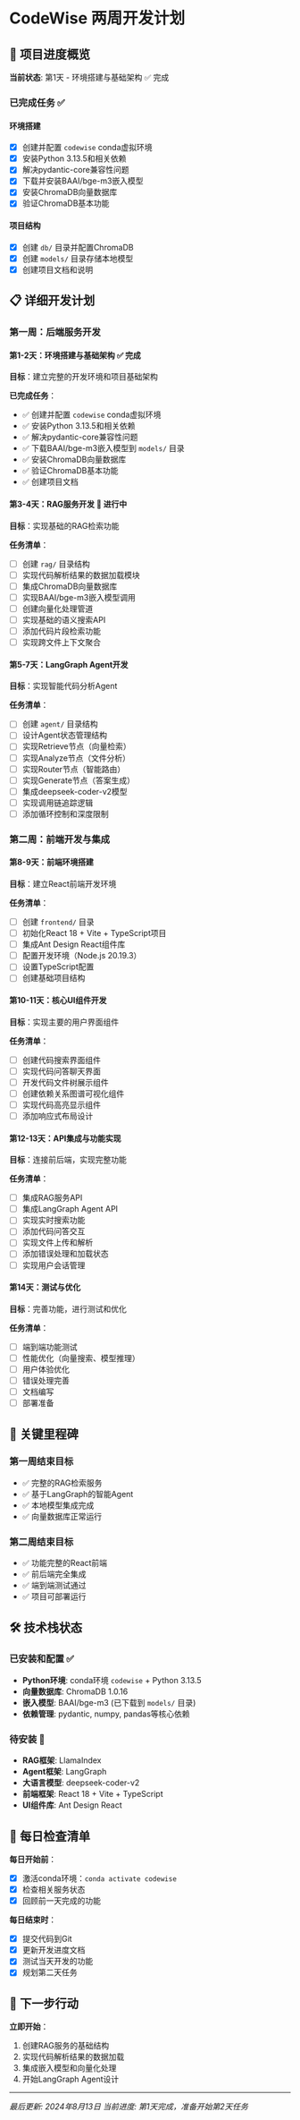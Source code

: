 # CodeWise 两周开发计划

## 📅 项目进度概览

**当前状态**: 第1天 - 环境搭建与基础架构 ✅ 完成

### 已完成任务 ✅

#### 环境搭建
- [x] 创建并配置 `codewise` conda虚拟环境
- [x] 安装Python 3.13.5和相关依赖
- [x] 解决pydantic-core兼容性问题
- [x] 下载并安装BAAI/bge-m3嵌入模型
- [x] 安装ChromaDB向量数据库
- [x] 验证ChromaDB基本功能

#### 项目结构
- [x] 创建 `db/` 目录并配置ChromaDB
- [x] 创建 `models/` 目录存储本地模型
- [x] 创建项目文档和说明

## 📋 详细开发计划

### 第一周：后端服务开发

#### 第1-2天：环境搭建与基础架构 ✅ 完成
**目标**：建立完整的开发环境和项目基础架构

**已完成任务**：
- ✅ 创建并配置 `codewise` conda虚拟环境
- ✅ 安装Python 3.13.5和相关依赖
- ✅ 解决pydantic-core兼容性问题
- ✅ 下载BAAI/bge-m3嵌入模型到 `models/` 目录
- ✅ 安装ChromaDB向量数据库
- ✅ 验证ChromaDB基本功能
- ✅ 创建项目文档

#### 第3-4天：RAG服务开发 🔄 进行中
**目标**：实现基础的RAG检索功能

**任务清单**：
- [ ] 创建 `rag/` 目录结构
- [ ] 实现代码解析结果的数据加载模块
- [ ] 集成ChromaDB向量数据库
- [ ] 实现BAAI/bge-m3嵌入模型调用
- [ ] 创建向量化处理管道
- [ ] 实现基础的语义搜索API
- [ ] 添加代码片段检索功能
- [ ] 实现跨文件上下文聚合

#### 第5-7天：LangGraph Agent开发
**目标**：实现智能代码分析Agent

**任务清单**：
- [ ] 创建 `agent/` 目录结构
- [ ] 设计Agent状态管理结构
- [ ] 实现Retrieve节点（向量检索）
- [ ] 实现Analyze节点（文件分析）
- [ ] 实现Router节点（智能路由）
- [ ] 实现Generate节点（答案生成）
- [ ] 集成deepseek-coder-v2模型
- [ ] 实现调用链追踪逻辑
- [ ] 添加循环控制和深度限制

### 第二周：前端开发与集成

#### 第8-9天：前端环境搭建
**目标**：建立React前端开发环境

**任务清单**：
- [ ] 创建 `frontend/` 目录
- [ ] 初始化React 18 + Vite + TypeScript项目
- [ ] 集成Ant Design React组件库
- [ ] 配置开发环境（Node.js 20.19.3）
- [ ] 设置TypeScript配置
- [ ] 创建基础项目结构

#### 第10-11天：核心UI组件开发
**目标**：实现主要的用户界面组件

**任务清单**：
- [ ] 创建代码搜索界面组件
- [ ] 实现代码问答聊天界面
- [ ] 开发代码文件树展示组件
- [ ] 创建依赖关系图谱可视化组件
- [ ] 实现代码高亮显示组件
- [ ] 添加响应式布局设计

#### 第12-13天：API集成与功能实现
**目标**：连接前后端，实现完整功能

**任务清单**：
- [ ] 集成RAG服务API
- [ ] 集成LangGraph Agent API
- [ ] 实现实时搜索功能
- [ ] 添加代码问答交互
- [ ] 实现文件上传和解析
- [ ] 添加错误处理和加载状态
- [ ] 实现用户会话管理

#### 第14天：测试与优化
**目标**：完善功能，进行测试和优化

**任务清单**：
- [ ] 端到端功能测试
- [ ] 性能优化（向量搜索、模型推理）
- [ ] 用户体验优化
- [ ] 错误处理完善
- [ ] 文档编写
- [ ] 部署准备

## 🎯 关键里程碑

### 第一周结束目标
- ✅ 完整的RAG检索服务
- ✅ 基于LangGraph的智能Agent
- ✅ 本地模型集成完成
- ✅ 向量数据库正常运行

### 第二周结束目标
- ✅ 功能完整的React前端
- ✅ 前后端完全集成
- ✅ 端到端测试通过
- ✅ 项目可部署运行

## 🛠️ 技术栈状态

### 已安装和配置 ✅
- **Python环境**: conda环境 `codewise` + Python 3.13.5
- **向量数据库**: ChromaDB 1.0.16
- **嵌入模型**: BAAI/bge-m3 (已下载到 `models/` 目录)
- **依赖管理**: pydantic, numpy, pandas等核心依赖

### 待安装 🔄
- **RAG框架**: LlamaIndex
- **Agent框架**: LangGraph
- **大语言模型**: deepseek-coder-v2
- **前端框架**: React 18 + Vite + TypeScript
- **UI组件库**: Ant Design React

## 📝 每日检查清单

**每日开始前**：
- [x] 激活conda环境：`conda activate codewise`
- [x] 检查相关服务状态
- [x] 回顾前一天完成的功能

**每日结束时**：
- [x] 提交代码到Git
- [x] 更新开发进度文档
- [x] 测试当天开发的功能
- [x] 规划第二天任务

## 🚀 下一步行动

**立即开始**：
1. 创建RAG服务的基础结构
2. 实现代码解析结果的数据加载
3. 集成嵌入模型和向量化处理
4. 开始LangGraph Agent设计

---

*最后更新: 2024年8月13日*
*当前进度: 第1天完成，准备开始第2天任务*
